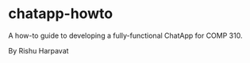 # chatapp-howto
A how-to guide to developing a fully-functional ChatApp for COMP 310.

By Rishu Harpavat
